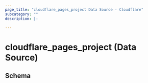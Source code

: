 ```yaml
---
page_title: "cloudflare_pages_project Data Source - Cloudflare"
subcategory: ""
description: |-
  
---
```


# cloudflare_pages_project (Data Source)




<!-- schema generated by tfplugindocs -->
## Schema


